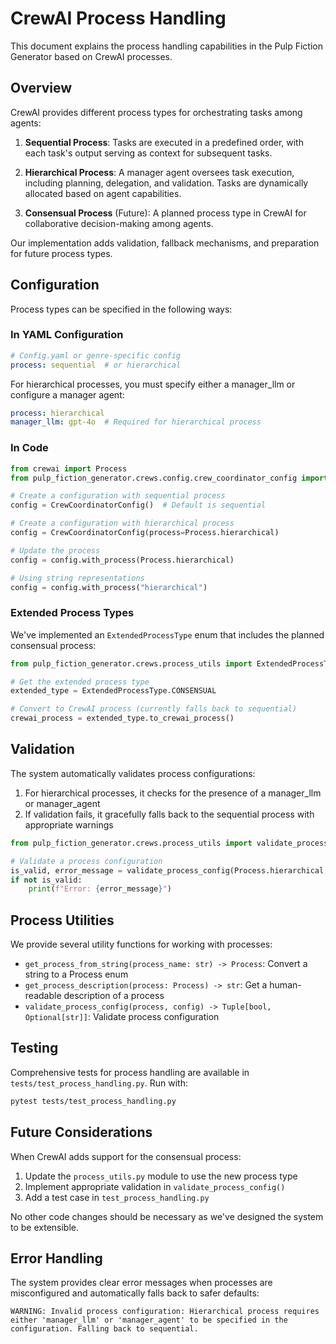 # CrewAI Process Handling

This document explains the process handling capabilities in the Pulp Fiction Generator based on CrewAI processes.

## Overview

CrewAI provides different process types for orchestrating tasks among agents:

1. **Sequential Process**: Tasks are executed in a predefined order, with each task's output serving as context for subsequent tasks.

2. **Hierarchical Process**: A manager agent oversees task execution, including planning, delegation, and validation. Tasks are dynamically allocated based on agent capabilities.

3. **Consensual Process** (Future): A planned process type in CrewAI for collaborative decision-making among agents.

Our implementation adds validation, fallback mechanisms, and preparation for future process types.

## Configuration

Process types can be specified in the following ways:

### In YAML Configuration

```yaml
# Config.yaml or genre-specific config
process: sequential  # or hierarchical
```

For hierarchical processes, you must specify either a manager_llm or configure a manager agent:

```yaml
process: hierarchical
manager_llm: gpt-4o  # Required for hierarchical process
```

### In Code

```python
from crewai import Process
from pulp_fiction_generator.crews.config.crew_coordinator_config import CrewCoordinatorConfig

# Create a configuration with sequential process
config = CrewCoordinatorConfig()  # Default is sequential

# Create a configuration with hierarchical process
config = CrewCoordinatorConfig(process=Process.hierarchical)

# Update the process
config = config.with_process(Process.hierarchical)

# Using string representations
config = config.with_process("hierarchical")
```

### Extended Process Types

We've implemented an `ExtendedProcessType` enum that includes the planned consensual process:

```python
from pulp_fiction_generator.crews.process_utils import ExtendedProcessType

# Get the extended process type
extended_type = ExtendedProcessType.CONSENSUAL

# Convert to CrewAI process (currently falls back to sequential)
crewai_process = extended_type.to_crewai_process()
```

## Validation

The system automatically validates process configurations:

1. For hierarchical processes, it checks for the presence of a manager_llm or manager_agent
2. If validation fails, it gracefully falls back to the sequential process with appropriate warnings

```python
from pulp_fiction_generator.crews.process_utils import validate_process_config

# Validate a process configuration
is_valid, error_message = validate_process_config(Process.hierarchical, config_dict)
if not is_valid:
    print(f"Error: {error_message}")
```

## Process Utilities

We provide several utility functions for working with processes:

- `get_process_from_string(process_name: str) -> Process`: Convert a string to a Process enum
- `get_process_description(process: Process) -> str`: Get a human-readable description of a process
- `validate_process_config(process, config) -> Tuple[bool, Optional[str]]`: Validate process configuration

## Testing

Comprehensive tests for process handling are available in `tests/test_process_handling.py`. Run with:

```bash
pytest tests/test_process_handling.py
```

## Future Considerations

When CrewAI adds support for the consensual process:

1. Update the `process_utils.py` module to use the new process type
2. Implement appropriate validation in `validate_process_config()`
3. Add a test case in `test_process_handling.py`

No other code changes should be necessary as we've designed the system to be extensible.

## Error Handling

The system provides clear error messages when processes are misconfigured and automatically falls back to safer defaults:

```
WARNING: Invalid process configuration: Hierarchical process requires either 'manager_llm' or 'manager_agent' to be specified in the configuration. Falling back to sequential.
``` 